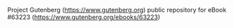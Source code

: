 Project Gutenberg (https://www.gutenberg.org) public repository for eBook #63223 (https://www.gutenberg.org/ebooks/63223)
